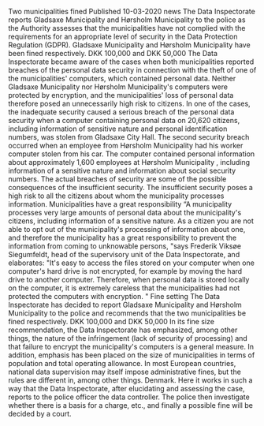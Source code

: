 Two municipalities fined 
Published 10-03-2020 
news 
The Data Inspectorate reports Gladsaxe Municipality and Hørsholm Municipality to the police as the Authority assesses that the municipalities have not complied with the requirements for an appropriate level of security in the Data Protection Regulation (GDPR). 
Gladsaxe Municipality and Hørsholm Municipality have been fined respectively. DKK 100,000 and DKK 50,000 
The Data Inspectorate became aware of the cases when both municipalities reported breaches of the personal data security in connection with the theft of one of the municipalities' computers, which contained personal data. 
Neither Gladsaxe Municipality nor Hørsholm Municipality's computers were protected by encryption, and the municipalities' loss of personal data therefore posed an unnecessarily high risk to citizens. 
In one of the cases, the inadequate security caused a serious breach of the personal data security when a computer containing personal data on 20,620 citizens, including information of sensitive nature and personal identification numbers, was stolen from Gladsaxe City Hall. 
The second security breach occurred when an employee from Hørsholm Municipality had his worker computer stolen from his car. The computer contained personal information about approximately 1,600 employees at Hørsholm Municipality , including information of a sensitive nature and information about social security numbers. 
The actual breaches of security are some of the possible consequences of the insufficient security. The insufficient security poses a high risk to all the citizens about whom the municipality processes information. 
Municipalities have a great responsibility 
“A municipality processes very large amounts of personal data about the municipality's citizens, including information of a sensitive nature. As a citizen you are not able to opt out of the municipality's processing of information about one, and therefore the municipality has a great responsibility to prevent the information from coming to unknowable persons, "says Frederik Viksøe Siegumfeldt, head of the supervisory unit of the Data Inspectorate, and elaborates: 
"It's easy to access the files stored on your computer when one computer's hard drive is not encrypted, for example by moving the hard drive to another computer. Therefore, when personal data is stored locally on the computer, it is extremely careless that the municipalities had not protected the computers with encryption. " 
Fine setting 
The Data Inspectorate has decided to report Gladsaxe Municipality and Hørsholm Municipality to the police and recommends that the two municipalities be fined respectively. DKK 100,000 and DKK 50,000 
In its fine size recommendation, the Data Inspectorate has emphasized, among other things, the nature of the infringement (lack of security of processing) and that failure to encrypt the municipality's computers is a general measure. In addition, emphasis has been placed on the size of municipalities in terms of population and total operating allowance. 
In most European countries, national data supervision may itself impose administrative fines, but the rules are different in, among other things. Denmark. 
Here it works in such a way that the Data Inspectorate, after elucidating and assessing the case, reports to the police officer the data controller. The police then investigate whether there is a basis for a charge, etc., and finally a possible fine will be decided by a court.

